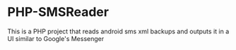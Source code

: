 # PHP-SMSReader
This is a PHP project that reads android sms xml backups and outputs it in a UI similar to Google's Messenger
